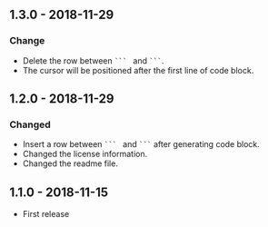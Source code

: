 ## 1.3.0 - 2018-11-29

### Change

- Delete the row between <code>\`\`\` </code> and <code>\`\`\`</code>.
- The cursor will be positioned after the first line of code block.

## 1.2.0 - 2018-11-29

### Changed

- Insert a row between <code>\`\`\` </code> and <code>\`\`\`</code> after generating code block.
- Changed the license information.
- Changed the readme file.

## 1.1.0 - 2018-11-15

- First release
